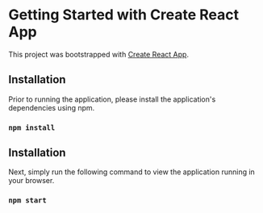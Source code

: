 # Getting Started with Create React App

This project was bootstrapped with [Create React App](https://github.com/facebook/create-react-app).

## Installation

Prior to running the application, please install the application's dependencies using npm.

### `npm install`

## Installation

Next, simply run the following command to view the application running in your browser.

### `npm start`

